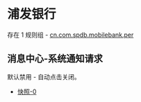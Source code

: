 # 浦发银行

存在 1 规则组 - [cn.com.spdb.mobilebank.per](/src/apps/cn.com.spdb.mobilebank.per.ts)

## 消息中心-系统通知请求

默认禁用 - 自动点击关闭。

- [快照-0](https://i.gkd.li/import/13458535)
